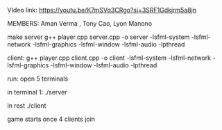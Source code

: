 VIdeo link: https://youtu.be/K7mSVq3CRgo?si=3SRF1Gdkjrm5a8jn

MEMBERS: Aman Verma , Tony Cao, Lyon Manono

make server
g++ player.cpp server.cpp -o server -lsfml-system -lsfml-network -lsfml-graphics -lsfml-window -lsfml-audio -lpthread

client:
g++ player.cpp client.cpp -o client -lsfml-system -lsfml-network -lsfml-graphics -lsfml-window -lsfml-audio -lpthread


run:
open 5 terminals

in terminal 1:
./server


in rest
./client


game starts once 4 clients join
